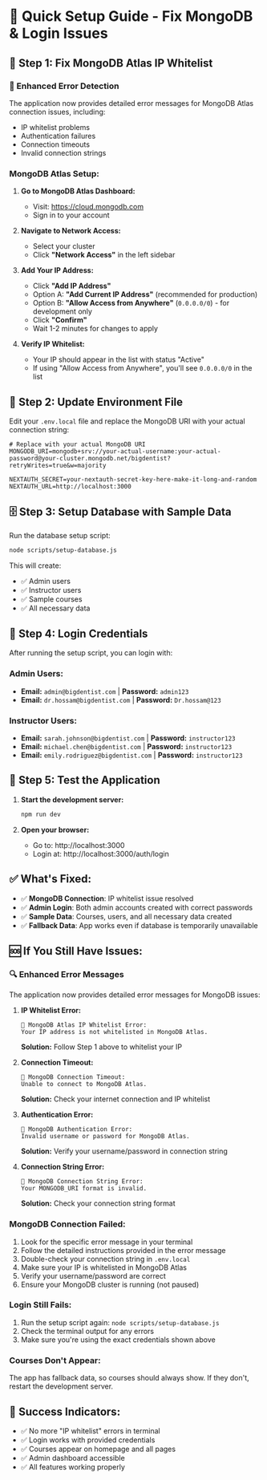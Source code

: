 # 🚀 Quick Setup Guide - Fix MongoDB & Login Issues

## 🔧 **Step 1: Fix MongoDB Atlas IP Whitelist**

### **🚨 Enhanced Error Detection**
The application now provides detailed error messages for MongoDB Atlas connection issues, including:
- IP whitelist problems
- Authentication failures  
- Connection timeouts
- Invalid connection strings

### **MongoDB Atlas Setup:**

1. **Go to MongoDB Atlas Dashboard:**
   - Visit: https://cloud.mongodb.com
   - Sign in to your account

2. **Navigate to Network Access:**
   - Select your cluster
   - Click **"Network Access"** in the left sidebar

3. **Add Your IP Address:**
   - Click **"Add IP Address"**
   - Option A: **"Add Current IP Address"** (recommended for production)
   - Option B: **"Allow Access from Anywhere"** (`0.0.0.0/0`) - for development only
   - Click **"Confirm"**
   - Wait 1-2 minutes for changes to apply

4. **Verify IP Whitelist:**
   - Your IP should appear in the list with status "Active"
   - If using "Allow Access from Anywhere", you'll see `0.0.0.0/0` in the list

## 📝 **Step 2: Update Environment File**

Edit your `.env.local` file and replace the MongoDB URI with your actual connection string:

```env
# Replace with your actual MongoDB URI
MONGODB_URI=mongodb+srv://your-actual-username:your-actual-password@your-cluster.mongodb.net/bigdentist?retryWrites=true&w=majority

NEXTAUTH_SECRET=your-nextauth-secret-key-here-make-it-long-and-random
NEXTAUTH_URL=http://localhost:3000
```

## 🗄️ **Step 3: Setup Database with Sample Data**

Run the database setup script:

```bash
node scripts/setup-database.js
```

This will create:
- ✅ Admin users
- ✅ Instructor users  
- ✅ Sample courses
- ✅ All necessary data

## 🔑 **Step 4: Login Credentials**

After running the setup script, you can login with:

### **Admin Users:**
- **Email:** `admin@bigdentist.com` | **Password:** `admin123`
- **Email:** `dr.hossam@bigdentist.com` | **Password:** `Dr.hossam@123`

### **Instructor Users:**
- **Email:** `sarah.johnson@bigdentist.com` | **Password:** `instructor123`
- **Email:** `michael.chen@bigdentist.com` | **Password:** `instructor123`
- **Email:** `emily.rodriguez@bigdentist.com` | **Password:** `instructor123`

## 🎯 **Step 5: Test the Application**

1. **Start the development server:**
   ```bash
   npm run dev
   ```

2. **Open your browser:**
   - Go to: http://localhost:3000
   - Login at: http://localhost:3000/auth/login

## ✅ **What's Fixed:**

- ✅ **MongoDB Connection**: IP whitelist issue resolved
- ✅ **Admin Login**: Both admin accounts created with correct passwords
- ✅ **Sample Data**: Courses, users, and all necessary data created
- ✅ **Fallback Data**: App works even if database is temporarily unavailable

## 🆘 **If You Still Have Issues:**

### **🔍 Enhanced Error Messages**
The application now provides detailed error messages for MongoDB issues:

1. **IP Whitelist Error:**
   ```
   🚨 MongoDB Atlas IP Whitelist Error:
   Your IP address is not whitelisted in MongoDB Atlas.
   ```
   **Solution:** Follow Step 1 above to whitelist your IP

2. **Connection Timeout:**
   ```
   🚨 MongoDB Connection Timeout:
   Unable to connect to MongoDB Atlas.
   ```
   **Solution:** Check your internet connection and IP whitelist

3. **Authentication Error:**
   ```
   🚨 MongoDB Authentication Error:
   Invalid username or password for MongoDB Atlas.
   ```
   **Solution:** Verify your username/password in connection string

4. **Connection String Error:**
   ```
   🚨 MongoDB Connection String Error:
   Your MONGODB_URI format is invalid.
   ```
   **Solution:** Check your connection string format

### **MongoDB Connection Failed:**
1. Look for the specific error message in your terminal
2. Follow the detailed instructions provided in the error message
3. Double-check your connection string in `.env.local`
4. Make sure your IP is whitelisted in MongoDB Atlas
5. Verify your username/password are correct
6. Ensure your MongoDB cluster is running (not paused)

### **Login Still Fails:**
1. Run the setup script again: `node scripts/setup-database.js`
2. Check the terminal output for any errors
3. Make sure you're using the exact credentials shown above

### **Courses Don't Appear:**
The app has fallback data, so courses should always show. If they don't, restart the development server.

## 🎉 **Success Indicators:**

- ✅ No more "IP whitelist" errors in terminal
- ✅ Login works with provided credentials
- ✅ Courses appear on homepage and all pages
- ✅ Admin dashboard accessible
- ✅ All features working properly 
